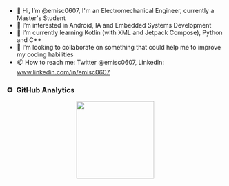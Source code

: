 - 👋 Hi, I’m @emisc0607, I'm an Electromechanical Engineer, currently a Master's Student
- 👀 I’m interested in Android, IA and Embedded Systems Development
- 🌱 I’m currently learning Kotlin (with XML and Jetpack Compose), Python and C++
- 💞️ I’m looking to collaborate on something that could help me to improve my coding habilities
- 📫 How to reach me: Twitter @emisc0607, LinkedIn: www.linkedin.com/in/emisc0607

<!---
emisc0607/emisc0607 is a ✨ special ✨ repository because its `README.md` (this file) appears on your GitHub profile.
You can click the Preview link to take a look at your changes.
--->
### ⚙️ &nbsp;GitHub Analytics

<p align="center">
<a href="https://github.com/emisc0607">
  <img height="180em" src="https://github-readme-stats-eight-theta.vercel.app/api/top-langs/?username=emisc0607&layout=compact&langs_count=8&theme=algolia"/>
</a>
</p>
